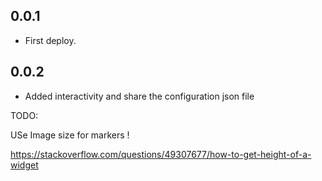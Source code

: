 ## 0.0.1

* First deploy.

## 0.0.2

* Added interactivity and share the configuration json file


TODO:

USe Image size for markers !

https://stackoverflow.com/questions/49307677/how-to-get-height-of-a-widget


